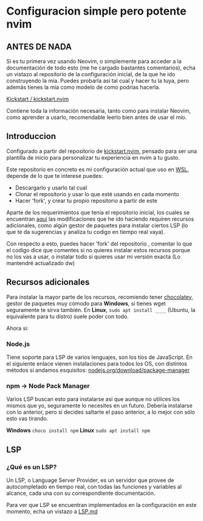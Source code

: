 # Configuracion simple pero potente nvim

## ANTES DE NADA
Si es tu primera vez usando Neovim, o simplemente para acceder a la documentación de todo esto
(me he cargado bastantes comentarios), echa un vistazo al repositorio de la configuración inicial, de la
que he ido construyendo la mía. Puedes probarla así tal cual y hacer tu la tuya, pero además tienes la mía
como modelo de como podrías hacerla.

[Kickstart / kickstart.nvim](https://github.com/nvim-lua/kickstart.nvim)

Contiene toda la información necesaria, tanto como para instalar Neovim, como aprender a usarlo, recomendable
leerlo bien antes de usar el mío.

## Introduccion

Configurado a partir del repositorio de [kickstart.nvim](https://github.com/nvim-lua/kickstart.nvim),
pensado para ser una plantilla de inicio para personalizar tu experiencia en nvim a tu gusto.

Este repositorio en concreto es mi configuración actual que uso en [WSL](https://www.arsys.es/blog/wsl-windows-subsystem-linux#:~:text=WSL%20corresponde%20con%20las%20siglas,familia%20GNU%2FLinux%20en%20Windows.), depende de lo que te interese puedes: 
* Descargarlo y usarlo tal cual
* Clonar el repositorio y usar lo que esté usando en cada momento
* Hacer 'fork', y crear tu propio repositorio a partir de este

Aparte de los requerimientos que tenía el repositorio inicial, los cuales se encuentran [aquí](##Installation)
las modificaciones que he ido haciendo requiren recursos adicionales, como algún gestor de paquetes para instalar 
ciertos LSP (lo que te da sugerencias y analiza tu codigo en tiempo real vaya).

Con respecto a esto, puedes hacer 'fork' del repositorio , comentar lo que el codigo dice que comentes si no 
quieres instalar estos recursos porque no los vas a usar, o instalar todo si quieres usar mi versión exacta
(Lo mantendré actualizado dw)

## Recursos adicionales

Para instalar la mayor parte de los recursos, recomiendo tener [chocolatey](https://chocolatey.org/install), 
gestor de paquetes muy cómodo para **Windows**, si tienes wget seguramente te sirva también.
En **Linux**, ```sudo apt install ____``` (Ubuntu, la equivalente para tu distro) suele poder con todo.

Ahora si:

### Node.js
Tiene soporte para LSP de varios lenguajes, son los tíos de JavaScript.
En el siguiente enlace vienen instalaciones para todos los OS, con distintos métodos si andamos esquisitos:
[nodejs.org/download/package-manager](https://nodejs.org/en/download/package-manager)

### npm -> Node Pack Manager
Varios LSP buscan esto para instalarse asi que aunque no utilices los mismos que yo, seguramente lo necesites
en un futuro. Debería instalarse con lo anterior, pero si decides saltarte el paso anterior, a lo mejor con
sólo esto vas tirando.

**Windows** ```choco install npm```
**Linux** ```sudo apt install npm```

## LSP
### ¿Qué es un LSP?
Un LSP, o Language Server Provider, es un servidor que provee de autocompletado en tiempo real, con todas las funciones y variables al alcance, cada una con su correspondiente documentación.

Para ver que LSP se encuentran implementados en la configuración en este momento, echa un vistazo a [LSP.md](https://github.com/krisMG21/config.nvim/blob/master/LSP.md)